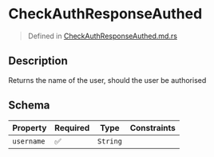 # CheckAuthResponseAuthed
> Defined in [CheckAuthResponseAuthed.md.rs](../../../routes/auth/check_auth/interface/src/interface/routes/auth/check_auth)

## Description
Returns the name of the user, should the user be authorised

## Schema

| Property | Required | Type | Constraints |
| --- | --- | --- | --- |
| `username` | ✅ | `String` |     | 


